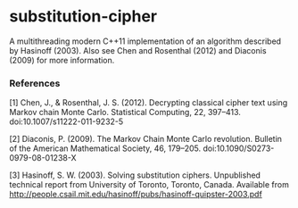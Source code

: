# substitution-cipher
A multithreading modern C++11 implementation of an algorithm described by Hasinoff (2003). Also see Chen and Rosenthal (2012) and Diaconis (2009) for more information.

### References
[1] Chen, J., & Rosenthal, J. S. (2012). Decrypting classical cipher text using Markov chain Monte Carlo. Statistical Computing, 22, 397–413. doi:10.1007/s11222-011-9232-5

[2] Diaconis, P. (2009). The Markov Chain Monte Carlo revolution. Bulletin of the American Mathematical Society, 46, 179–205. doi:10.1090/S0273-0979-08-01238-X

[3] Hasinoff, S. W. (2003). Solving substitution ciphers. Unpublished technical report from University of Toronto, Toronto, Canada. Available from http://people.csail.mit.edu/hasinoff/pubs/hasinoff-quipster-2003.pdf
